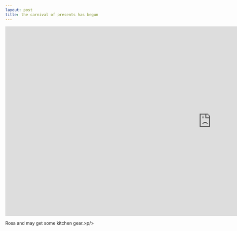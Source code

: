 ```yaml
---
layout: post
title: the carnival of presents has begun
---
```

<iframe src="https://player.vimeo.com/video/8251287" width="1300" height="600"
        frameborder="0" allow="autoplay; fullscreen" allowfullscreen>
</iframe>

<p>Rosa and may get some kitchen gear.>p/>
